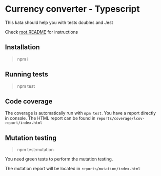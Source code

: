 # Currency converter - Typescript

This kata should help you with tests doubles and Jest

Check [root README](../README.md) for instructions


## Installation

> npm i


## Running tests

> npm test

## Code coverage

The coverage is automatically run with `npm test`. You have a report directly in console. The HTML report can be found in `reports/coverage/lcov-report/index.html`

## Mutation testing

> npm test:mutation

You need green tests to perform the mutation testing.

The mutation report will be located in `reports/mutation/index.html`